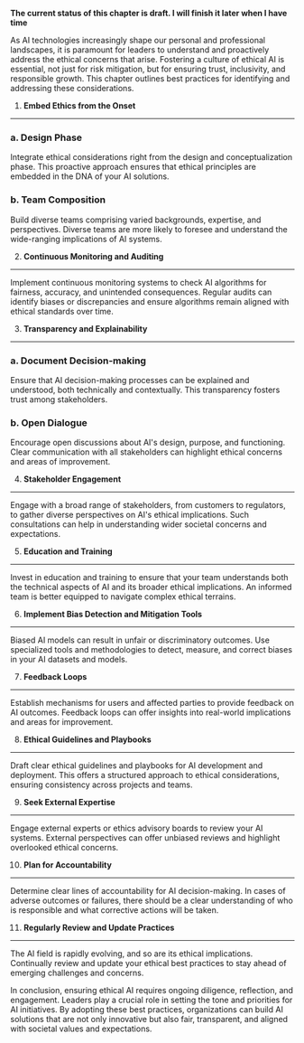 **The current status of this chapter is draft. I will finish it later when I have time**

As AI technologies increasingly shape our personal and professional landscapes, it is paramount for leaders to understand and proactively address the ethical concerns that arise. Fostering a culture of ethical AI is essential, not just for risk mitigation, but for ensuring trust, inclusivity, and responsible growth. This chapter outlines best practices for identifying and addressing these considerations.

1. **Embed Ethics from the Onset**
----------------------------------

### a. Design Phase

Integrate ethical considerations right from the design and conceptualization phase. This proactive approach ensures that ethical principles are embedded in the DNA of your AI solutions.

### b. Team Composition

Build diverse teams comprising varied backgrounds, expertise, and perspectives. Diverse teams are more likely to foresee and understand the wide-ranging implications of AI systems.

2. **Continuous Monitoring and Auditing**
-----------------------------------------

Implement continuous monitoring systems to check AI algorithms for fairness, accuracy, and unintended consequences. Regular audits can identify biases or discrepancies and ensure algorithms remain aligned with ethical standards over time.

3. **Transparency and Explainability**
--------------------------------------

### a. Document Decision-making

Ensure that AI decision-making processes can be explained and understood, both technically and contextually. This transparency fosters trust among stakeholders.

### b. Open Dialogue

Encourage open discussions about AI's design, purpose, and functioning. Clear communication with all stakeholders can highlight ethical concerns and areas of improvement.

4. **Stakeholder Engagement**
-----------------------------

Engage with a broad range of stakeholders, from customers to regulators, to gather diverse perspectives on AI's ethical implications. Such consultations can help in understanding wider societal concerns and expectations.

5. **Education and Training**
-----------------------------

Invest in education and training to ensure that your team understands both the technical aspects of AI and its broader ethical implications. An informed team is better equipped to navigate complex ethical terrains.

6. **Implement Bias Detection and Mitigation Tools**
----------------------------------------------------

Biased AI models can result in unfair or discriminatory outcomes. Use specialized tools and methodologies to detect, measure, and correct biases in your AI datasets and models.

7. **Feedback Loops**
---------------------

Establish mechanisms for users and affected parties to provide feedback on AI outcomes. Feedback loops can offer insights into real-world implications and areas for improvement.

8. **Ethical Guidelines and Playbooks**
---------------------------------------

Draft clear ethical guidelines and playbooks for AI development and deployment. This offers a structured approach to ethical considerations, ensuring consistency across projects and teams.

9. **Seek External Expertise**
------------------------------

Engage external experts or ethics advisory boards to review your AI systems. External perspectives can offer unbiased reviews and highlight overlooked ethical concerns.

10. **Plan for Accountability**
-------------------------------

Determine clear lines of accountability for AI decision-making. In cases of adverse outcomes or failures, there should be a clear understanding of who is responsible and what corrective actions will be taken.

11. **Regularly Review and Update Practices**
---------------------------------------------

The AI field is rapidly evolving, and so are its ethical implications. Continually review and update your ethical best practices to stay ahead of emerging challenges and concerns.

In conclusion, ensuring ethical AI requires ongoing diligence, reflection, and engagement. Leaders play a crucial role in setting the tone and priorities for AI initiatives. By adopting these best practices, organizations can build AI solutions that are not only innovative but also fair, transparent, and aligned with societal values and expectations.

